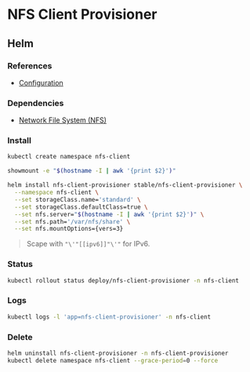 # NFS Client Provisioner

## Helm

### References

- [Configuration](https://github.com/helm/charts/tree/master/stable/nfs-client-provisioner#configuration)

### Dependencies

- [Network File System (NFS)](/nfs.md)

### Install

```sh
kubectl create namespace nfs-client
```

```sh
showmount -e "$(hostname -I | awk '{print $2}')"
```

```sh
helm install nfs-client-provisioner stable/nfs-client-provisioner \
  --namespace nfs-client \
  --set storageClass.name='standard' \
  --set storageClass.defaultClass=true \
  --set nfs.server="$(hostname -I | awk '{print $2}')" \
  --set nfs.path='/var/nfs/share' \
  --set nfs.mountOptions={vers=3}
```

> Scape with `"\'"[[ipv6]]"\'"` for IPv6.

### Status

```sh
kubectl rollout status deploy/nfs-client-provisioner -n nfs-client
```

### Logs

```sh
kubectl logs -l 'app=nfs-client-provisioner' -n nfs-client
```

### Delete

```sh
helm uninstall nfs-client-provisioner -n nfs-client-provisioner
kubectl delete namespace nfs-client --grace-period=0 --force
```
